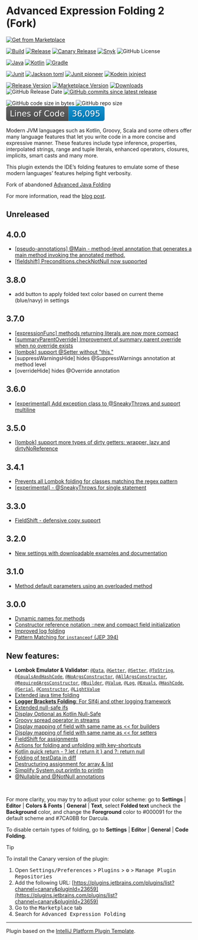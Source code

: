 # Advanced Expression Folding 2 (Fork)​

<p><a href="https://plugins.jetbrains.com/plugin/23659-advanced-java-folding-2-fork-">
    <img src="https://yiiguxing.github.io/TranslationPlugin/img/ext/installation_button.svg" height="52" alt="Get from Marketplace" title="Get from Marketplace">
</a></p>



[![Build](https://github.com/AntoniRokitnicki/AdvancedExpressionFolding/actions/workflows/build.yml/badge.svg)](https://github.com/AntoniRokitnicki/AdvancedExpressionFolding/actions/workflows/build.yml)
[![Release](https://github.com/AntoniRokitnicki/AdvancedExpressionFolding/actions/workflows/release.yml/badge.svg)](https://github.com/AntoniRokitnicki/AdvancedExpressionFolding/actions/workflows/release.yml)
[![Canary Release](https://github.com/AntoniRokitnicki/AdvancedExpressionFolding/actions/workflows/release-canary.yml/badge.svg)](https://github.com/AntoniRokitnicki/AdvancedExpressionFolding/actions/workflows/release-canary.yml)
[![Snyk](https://snyk.io/test/github/antonirokitnicki/AdvancedExpressionFolding/badge.svg)](https://app.snyk.io/org/antonirokitnicki/project/cb199e96-f9b6-471e-a7f2-befcd26d62ca)
![GitHub License](https://img.shields.io/github/license/AntoniRokitnicki/AdvancedExpressionFolding)

[![Java](https://img.shields.io/badge/java-17-blue.svg)](https://plugins.jetbrains.com/docs/intellij/setting-up-theme-environment.html#add-jdk-and-intellij-platform-plugin-sdk)
[![Kotlin](https://img.shields.io/badge/dynamic/toml?url=https%3A%2F%2Fraw.githubusercontent.com%2FAntoniRokitnicki%2FAdvancedExpressionFolding%2Fmain%2Fgradle%2Flibs.versions.toml&query=%24.versions.kotlin&label=kotlin)](https://mvnrepository.com/artifact/org.jetbrains.kotlin/kotlin-stdlib)
[![Gradle](https://img.shields.io/badge/gradle-8.14.2-blue.svg)](https://gradle.org/releases/)

[![Junit](https://img.shields.io/badge/dynamic/toml?url=https%3A%2F%2Fraw.githubusercontent.com%2FAntoniRokitnicki%2FAdvancedExpressionFolding%2Fmain%2Fgradle%2Flibs.versions.toml&query=%24.versions.junit&label=junit)](https://mvnrepository.com/artifact/org.junit.jupiter/junit-jupiter-api)
[![Jackson toml](https://img.shields.io/badge/dynamic/toml?url=https%3A%2F%2Fraw.githubusercontent.com%2FAntoniRokitnicki%2FAdvancedExpressionFolding%2Fmain%2Fgradle%2Flibs.versions.toml&query=%24.versions.jackson&label=jackson%20toml)](https://mvnrepository.com/artifact/com.fasterxml.jackson.dataformat/jackson-dataformat-toml)
[![Junit pioneer](https://img.shields.io/badge/dynamic/toml?url=https%3A%2F%2Fraw.githubusercontent.com%2FAntoniRokitnicki%2FAdvancedExpressionFolding%2Fmain%2Fgradle%2Flibs.versions.toml&query=%24.versions.pioneer&label=junit%20pioneer)](https://mvnrepository.com/artifact/org.junit-pioneer/junit-pioneer)
[![Kodein jxinject](https://img.shields.io/badge/dynamic/toml?url=https%3A%2F%2Fraw.githubusercontent.com%2FAntoniRokitnicki%2FAdvancedExpressionFolding%2Fmain%2Fgradle%2Flibs.versions.toml&query=%24.versions.kodein&label=kodein%20jxinject)](https://mvnrepository.com/artifact/org.kodein.di/kodein-di-conf-jvm)

[![Release Version](https://img.shields.io/github/v/release/AntoniRokitnicki/AdvancedExpressionFolding)](https://github.com/AntoniRokitnicki/AdvancedExpressionFolding/releases)
[![Marketplace Version](https://img.shields.io/jetbrains/plugin/v/com.github.advanced-java-folding2.svg)](https://plugins.jetbrains.com/plugin/23659-advanced-java-folding-2-fork-)
[![Downloads](https://img.shields.io/jetbrains/plugin/d/com.github.advanced-java-folding2.svg)](https://plugins.jetbrains.com/plugin/23659-advanced-java-folding-2-fork-)
![GitHub Release Date](https://img.shields.io/github/release-date/AntoniRokitnicki/AdvancedExpressionFolding)
[![GitHub commits since latest release](https://img.shields.io/github/commits-since/AntoniRokitnicki/AdvancedExpressionFolding/latest)](https://github.com/AntoniRokitnicki/AdvancedExpressionFolding/compare/v3.8.0...main)
<!-- https://plugins.jetbrains.com/api/plugins/23659/updates?channel=&size=8 -->

![GitHub code size in bytes](https://img.shields.io/github/languages/code-size/AntoniRokitnicki/AdvancedExpressionFolding)
![GitHub repo size](https://img.shields.io/github/repo-size/AntoniRokitnicki/AdvancedExpressionFolding)
![Lines of Code Badge](https://raw.githubusercontent.com/AntoniRokitnicki/AdvancedExpressionFolding/lines-of-code-badge/badge.svg)

<!-- Plugin description -->
<p>Modern JVM languages such as Kotlin, Groovy, Scala and some others offer many language features that let you
  write code in a more concise and expressive manner. These features include type inference, properties,
  interpolated strings, range and tuple literals, enhanced operators, closures, implicits, smart casts and many more.</p>

<p>This plugin extends the IDE’s folding features to emulate some of these modern languages’ features helping
  fight verbosity.</p>

<p>Fork of abandoned <a href="https://plugins.jetbrains.com/plugin/9320-advanced-java-folding">Advanced Java Folding</a></p>

<p>For more information, read the <a href="https://medium.com/@andrey_cheptsov/making-java-code-easier-to-read-without-changing-it-adeebd5c36de" target="_blank">blog post</a>.</p>

## Unreleased ##

## 4.0.0 ##

- [[pseudo-annotations] @Main - method-level annotation that generates a main method invoking the annotated method.](https://github.com/AntoniRokitnicki/AdvancedExpressionFolding/wiki/PseudoAnnotations)
- [[fieldshift] Preconditions.checkNotNull now supported](https://github.com/AntoniRokitnicki/AdvancedExpressionFolding/wiki/FieldShift#preconditionschecknotnull)

## 3.8.0 ##

- add button to apply folded text color based on current theme (blue/navy) in settings

## 3.7.0 ##

- [[expressionFunc] methods returning literals are now more compact](https://github.com/AntoniRokitnicki/AdvancedExpressionFolding/blob/main/folded/ExpressionFuncTestData-folded.java)
- [[summaryParentOverride] Improvement of summary parent override when no override exists](https://github.com/AntoniRokitnicki/AdvancedExpressionFolding/blob/ec60ae57361709b9e5ff3d05da29923e9aedfe44/folded/SummaryParentOverrideTestData-folded.java#L40)
- [[lombok] support @Setter without "this."](https://github.com/AntoniRokitnicki/AdvancedExpressionFolding/blob/ec60ae57361709b9e5ff3d05da29923e9aedfe44/examples/data/LombokTestData.java#L598)
- [suppressWarningsHide] hides @SuppressWarnings annotation at method level
- [overrideHide] hides @Override annotation

## 3.6.0 ##

- [[experimental] Add exception class to @SneakyThrows and support multiline](https://github.com/AntoniRokitnicki/AdvancedExpressionFolding/blob/main/folded/ExperimentalTestData-folded.java)

## 3.5.0 ##
- [[lombok] support more types of dirty getters: wrapper, lazy and dirtyNoReference](https://github.com/AntoniRokitnicki/AdvancedExpressionFolding/blob/4ec74d4d7a40d22749e3e491baa604036f407bc4/folded/LombokTestData-folded.java#L168)

## 3.4.1 ##
- [Prevents all Lombok folding for classes matching the regex pattern](https://github.com/AntoniRokitnicki/AdvancedExpressionFolding/wiki#lombokpatternoff)
- [[experimental] - @SneakyThrows for single statement](https://github.com/AntoniRokitnicki/AdvancedExpressionFolding/blob/main/folded/ExperimentalTestData-folded.java)

## 3.3.0 ##
- [FieldShift - defensive copy support](https://github.com/AntoniRokitnicki/AdvancedExpressionFolding/wiki/FieldShift#defensive-copy-support)

## 3.2.0 ##
- [New settings with downloadable examples and documentation](https://github.com/AntoniRokitnicki/AdvancedExpressionFolding/wiki/New-settings)

## 3.1.0 ##
- [Method default parameters using an overloaded method](https://github.com/AntoniRokitnicki/AdvancedExpressionFolding/wiki/MethodDefaultParameters)

## 3.0.0 ##
- [Dynamic names for methods](https://github.com/AntoniRokitnicki/AdvancedExpressionFolding/wiki/Dynamic-Folding)
- [Constructor reference notation ::new and compact field initialization](https://github.com/AntoniRokitnicki/AdvancedExpressionFolding/wiki/ConstructorReferenceNotation)
- [Improved log folding](https://github.com/AntoniRokitnicki/AdvancedExpressionFolding/wiki/Log-brackets-folding)
- [Pattern Matching for `instanceof` (JEP 394)](https://github.com/AntoniRokitnicki/AdvancedExpressionFolding/wiki/PatternMatchingInstanceof)


## New features:
- **Lombok Emulator & Validator**: [`@Data`](https://github.com/AntoniRokitnicki/AdvancedExpressionFolding/wiki/lombok#data), [`@Getter`](https://github.com/AntoniRokitnicki/AdvancedExpressionFolding/wiki/lombok#getter), [`@Setter`](https://github.com/AntoniRokitnicki/AdvancedExpressionFolding/wiki/lombok#setter), [`@ToString`](https://github.com/AntoniRokitnicki/AdvancedExpressionFolding/wiki/lombok#tostring), [`@EqualsAndHashCode`](https://github.com/AntoniRokitnicki/AdvancedExpressionFolding/wiki/lombok#equalsandhashcode), [`@NoArgsConstructor`](https://github.com/AntoniRokitnicki/AdvancedExpressionFolding/wiki/lombok#noargsconstructor), [`@AllArgsConstructor`](https://github.com/AntoniRokitnicki/AdvancedExpressionFolding/wiki/lombok#allargsconstructor), [`@RequiredArgsConstructor`](https://github.com/AntoniRokitnicki/AdvancedExpressionFolding/wiki/lombok#requiredargsconstructor), [`@Builder`](https://github.com/AntoniRokitnicki/AdvancedExpressionFolding/wiki/lombok#builder), [`@Value`](https://github.com/AntoniRokitnicki/AdvancedExpressionFolding/wiki/lombok#value), [`@Log`](https://github.com/AntoniRokitnicki/AdvancedExpressionFolding/wiki/lombok#log), [`@Equals`](https://github.com/AntoniRokitnicki/AdvancedExpressionFolding/wiki/lombok#equals), [`@HashCode`](https://github.com/AntoniRokitnicki/AdvancedExpressionFolding/wiki/lombok#hashcode), [`@Serial`](https://github.com/AntoniRokitnicki/AdvancedExpressionFolding/wiki/lombok#serial), [`@Constructor`](https://github.com/AntoniRokitnicki/AdvancedExpressionFolding/wiki/lombok#constructor), [`@LightValue`](https://github.com/AntoniRokitnicki/AdvancedExpressionFolding/wiki/lombok#lightvalue)
- [Extended java time folding](https://github.com/AntoniRokitnicki/AdvancedExpressionFolding/wiki/Extended-java-time-folding)
- [**Logger Brackets Folding**: For Slf4j and other logging framework](https://github.com/AntoniRokitnicki/AdvancedExpressionFolding/wiki/Log-brackets-folding)
- [Extended null-safe ifs](https://github.com/AntoniRokitnicki/AdvancedExpressionFolding/wiki/Extended-null%E2%80%90safe-ifs)
- [Display Optional as Kotlin Null-Safe](https://github.com/AntoniRokitnicki/AdvancedExpressionFolding/pull/22)
- [Groovy spread operator in streams](https://github.com/AntoniRokitnicki/AdvancedExpressionFolding/pull/23)
- [Display mapping of field with same name as << for builders](https://github.com/AntoniRokitnicki/AdvancedExpressionFolding/pull/44)
- [Display mapping of field with same name as << for setters](https://github.com/AntoniRokitnicki/AdvancedExpressionFolding/pull/51)
- [FieldShift for assignments](https://github.com/AntoniRokitnicki/AdvancedExpressionFolding/wiki/FieldShift)
- [Actions for folding and unfolding with key-shortcuts](https://github.com/AntoniRokitnicki/AdvancedExpressionFolding/wiki/Actions-for-folding-and-unfolding-with-key%E2%80%90shortcuts)
- [Kotlin quick return - ?.let { return it } and ?: return null](https://github.com/AntoniRokitnicki/AdvancedExpressionFolding/pull/62)
- [Folding of testData in diff](https://github.com/AntoniRokitnicki/AdvancedExpressionFolding/wiki/Folding-of-testData-in-diff)
- [Destructuring assignment for array & list](https://github.com/AntoniRokitnicki/AdvancedExpressionFolding/wiki/Destructuring-assignment)
- [Simplify System.out.println to println](https://github.com/AntoniRokitnicki/AdvancedExpressionFolding/wiki/Simplify-System.out.println-to-println)
- [@Nullable and @NotNull annotations](https://github.com/AntoniRokitnicki/AdvancedExpressionFolding/wiki/@Nullable-and-@NotNull-annotations)

<br />
<p>For more clarity, you may try to adjust your color scheme: go to <strong>Settings</strong> | <strong>Editor</strong> |
<strong>Colors &amp; Fonts</strong> | <strong>General</strong> | <strong>Text</strong>, select <strong>Folded text</strong>
uncheck the <strong>Background</strong> color, and change the
<strong>Foreground</strong> color to #000091 for the default scheme and #7CA0BB for Darcula.</p>

To disable certain types of folding, go to <strong>Settings</strong> | <strong>Editor</strong> |
<strong>General</strong> | <strong>Code Folding</strong>.
<!-- Plugin description end -->


> [!TIP]
> <a name="canary">To install the Canary version of the plugin:</a>
> 1. Open <kbd>Settings/Preferences</kbd> > <kbd>Plugins</kbd> > <kbd>⚙️</kbd> > <kbd>Manage Plugin Repositories</kbd>
> 2. Add the following URL: [https://plugins.jetbrains.com/plugins/list?channel=canary&pluginId=23659](https://plugins.jetbrains.com/plugins/list?channel=canary&pluginId=23659)
> 3. Go to the <kbd>Marketplace</kbd> tab
> 4. Search for <kbd>Advanced Expression Folding</kbd>



---
Plugin based on the [IntelliJ Platform Plugin Template][template].

[template]: https://github.com/JetBrains/intellij-platform-plugin-template
[docs:plugin-description]: https://plugins.jetbrains.com/docs/intellij/plugin-user-experience.html#plugin-description-and-presentation

